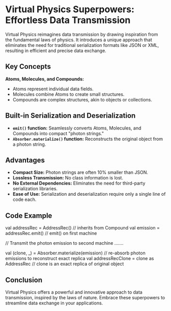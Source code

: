 # Virtual Physics Superpowers: Effortless Data Transmission

Virtual Physics reimagines data transmission by drawing inspiration from the fundamental laws of physics. It introduces a unique approach that eliminates the need for traditional serialization formats like JSON or XML, resulting in efficient and precise data exchange.

## Key Concepts

**Atoms, Molecules, and Compounds:**

- Atoms represent individual data fields.
- Molecules combine Atoms to create small structures.
- Compounds are complex structures, akin to objects or collections.

## Built-in Serialization and Deserialization

- **`emit()` function:** Seamlessly converts Atoms, Molecules, and Compounds into compact "photon strings."
- **`Absorber.materialize()` function:** Reconstructs the original object from a photon string.

## Advantages

- **Compact Size:** Photon strings are often 10% smaller than JSON.
- **Lossless Transmission:** No class information is lost.
- **No External Dependencies:** Eliminates the need for third-party serialization libraries.
- **Ease of Use:** Serialization and deserialization require only a single line of code each.

## Code Example

val addressRec = AddressRec()       // inherits from Compound
val emission  = addressRec.emit()   // emit() on first machine

// Transmit the photon emission to second machine .......


val (clone, _) = Absorber.materialize(emission)   // re-absorb photon emissions to reconstruct exact replica
val addressRecClone = clone as AddressRec         // clone is an exact replica of original object




## Conclusion

Virtual Physics offers a powerful and innovative approach to data transmission, inspired by the laws of nature. Embrace these superpowers to streamline data exchange in your applications.

